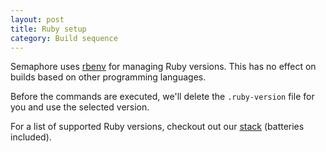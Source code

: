 ```yaml
---
layout: post
title: Ruby setup
category: Build sequence
---
```


Semaphore uses [rbenv](https://github.com/sstephenson/rbenv) for managing Ruby versions. This has no effect on builds based on other programming languages.

Before the commands are executed, we'll delete the `.ruby-version` file for you and use the selected version.

For a list of supported Ruby versions, checkout out our [stack](/docs/supported-stack.html#ruby_versions) (batteries included).
